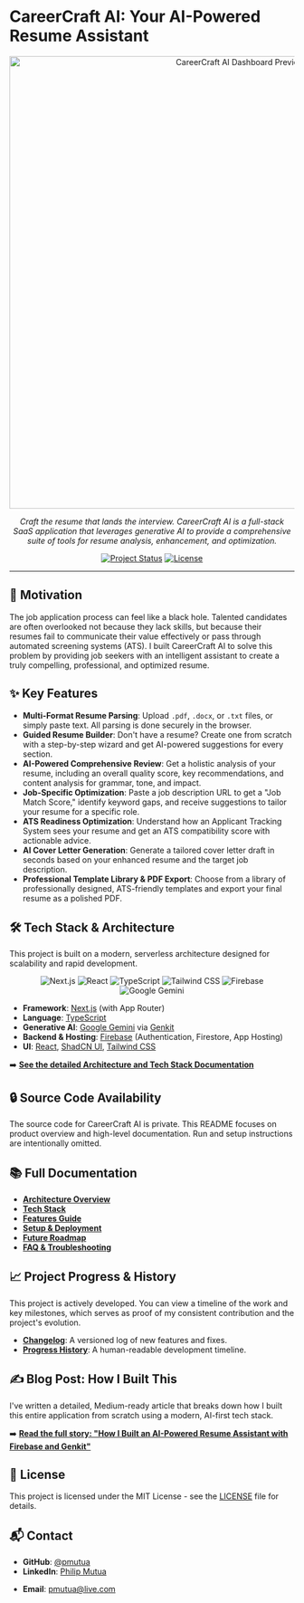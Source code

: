 # CareerCraft AI: Your AI-Powered Resume Assistant

<p align="center">
  <img src="https://firebasestorage.googleapis.com/v0/b/studiodev-33920.appspot.com/o/launch-assets%2Fbg_klw77o33.png?alt=media&token=c19c5c7d-8e42-4f33-b91c-b5f7b8813a1e" alt="CareerCraft AI Dashboard Preview" data-ai-hint="app dashboard resume" width="800"/>
</p>

<p align="center">
  <em>Craft the resume that lands the interview. CareerCraft AI is a full-stack SaaS application that leverages generative AI to provide a comprehensive suite of tools for resume analysis, enhancement, and optimization.</em>
</p>

<p align="center">
  <a href="./docs/progress-history.md"><img src="https://img.shields.io/badge/Project_Status-Actively_Developed-brightgreen" alt="Project Status"></a>
  <a href="https://github.com/your-username/careercraft-ai/blob/main/LICENSE"><img src="https://img.shields.io/badge/License-MIT-blue.svg" alt="License"></a>
</p>

---

## 🚀 Motivation

The job application process can feel like a black hole. Talented candidates are often overlooked not because they lack skills, but because their resumes fail to communicate their value effectively or pass through automated screening systems (ATS). I built CareerCraft AI to solve this problem by providing job seekers with an intelligent assistant to create a truly compelling, professional, and optimized resume.

## ✨ Key Features

-   **Multi-Format Resume Parsing**: Upload `.pdf`, `.docx`, or `.txt` files, or simply paste text. All parsing is done securely in the browser.
-   **Guided Resume Builder**: Don't have a resume? Create one from scratch with a step-by-step wizard and get AI-powered suggestions for every section.
-   **AI-Powered Comprehensive Review**: Get a holistic analysis of your resume, including an overall quality score, key recommendations, and content analysis for grammar, tone, and impact.
-   **Job-Specific Optimization**: Paste a job description URL to get a "Job Match Score," identify keyword gaps, and receive suggestions to tailor your resume for a specific role.
-   **ATS Readiness Optimization**: Understand how an Applicant Tracking System sees your resume and get an ATS compatibility score with actionable advice.
-   **AI Cover Letter Generation**: Generate a tailored cover letter draft in seconds based on your enhanced resume and the target job description.
-   **Professional Template Library & PDF Export**: Choose from a library of professionally designed, ATS-friendly templates and export your final resume as a polished PDF.

## 🛠️ Tech Stack & Architecture

This project is built on a modern, serverless architecture designed for scalability and rapid development.

<p align="center">
  <img src="https://img.shields.io/badge/Next.js-000000?style=for-the-badge&logo=nextdotjs&logoColor=white" alt="Next.js">
  <img src="https://img.shields.io/badge/React-20232A?style=for-the-badge&logo=react&logoColor=61DAFB" alt="React">
  <img src="https://img.shields.io/badge/TypeScript-3178C6?style=for-the-badge&logo=typescript&logoColor=white" alt="TypeScript">
  <img src="https://img.shields.io/badge/Tailwind_CSS-38B2AC?style=for-the-badge&logo=tailwind-css&logoColor=white" alt="Tailwind CSS">
  <img src="https://img.shields.io/badge/Firebase-FFCA28?style=for-the-badge&logo=firebase&logoColor=black" alt="Firebase">
  <img src="https://img.shields.io/badge/Google_Gemini-4285F4?style=for-the-badge&logo=google&logoColor=white" alt="Google Gemini">
</p>

-   **Framework**: [Next.js](https://nextjs.org/) (with App Router)
-   **Language**: [TypeScript](https://www.typescriptlang.org/)
-   **Generative AI**: [Google Gemini](https://deepmind.google.com/technologies/gemini/) via [Genkit](https://firebase.google.com/docs/genkit)
-   **Backend & Hosting**: [Firebase](https://firebase.google.com/) (Authentication, Firestore, App Hosting)
-   **UI**: [React](https://react.dev/), [ShadCN UI](https://ui.shadcn.com/), [Tailwind CSS](https://tailwindcss.com/)

➡️ **[See the detailed Architecture and Tech Stack Documentation](./docs/architecture.md)**

## 🔒 Source Code Availability

The source code for CareerCraft AI is private. This README focuses on product overview and high-level documentation. Run and setup instructions are intentionally omitted.

## 📚 Full Documentation

-   **[Architecture Overview](./docs/architecture.md)**
-   **[Tech Stack](./docs/stack.md)**
-   **[Features Guide](./docs/features.md)**
-   **[Setup & Deployment](./docs/setup.md)**
-   **[Future Roadmap](./docs/future-roadmap.md)**
-   **[FAQ & Troubleshooting](./docs/faq.md)**

## 📈 Project Progress & History

This project is actively developed. You can view a timeline of the work and key milestones, which serves as proof of my consistent contribution and the project's evolution.

-   **[Changelog](./docs/changelog.md)**: A versioned log of new features and fixes.
-   **[Progress History](./docs/progress-history.md)**: A human-readable development timeline.

## ✍️ Blog Post: How I Built This

I've written a detailed, Medium-ready article that breaks down how I built this entire application from scratch using a modern, AI-first tech stack.

➡️ **[Read the full story: "How I Built an AI-Powered Resume Assistant with Firebase and Genkit"](./docs/blog-firebase-studio.md)**

## 📄 License

This project is licensed under the MIT License - see the [LICENSE](./LICENSE) file for details.

## 📬 Contact

-   **GitHub**: [@pmutua](https://github.com/pmutua)
-   **LinkedIn**: [Philip Mutua](https://www.linkedin.com/in/pmutua/)
<!-- -   **Portfolio**: []() -->
-   **Email**: [pmutua@live.com](mailto:pmutua@live.com)
